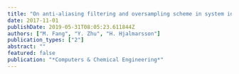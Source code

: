 ```yaml
---
title: "On anti-aliasing filtering and oversampling scheme in system identification"
date: 2017-11-01
publishDate: 2019-05-31T08:05:23.611844Z
authors: ["M. Fang", "Y. Zhu", "H. Hjalmarsson"]
publication_types: ["2"]
abstract: ""
featured: false
publication: "*Computers & Chemical Engineering*"
---
```


